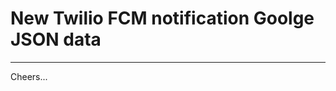 # New Twilio FCM notification Goolge JSON data


--------------------------------------------------------------------------------

Cheers...

